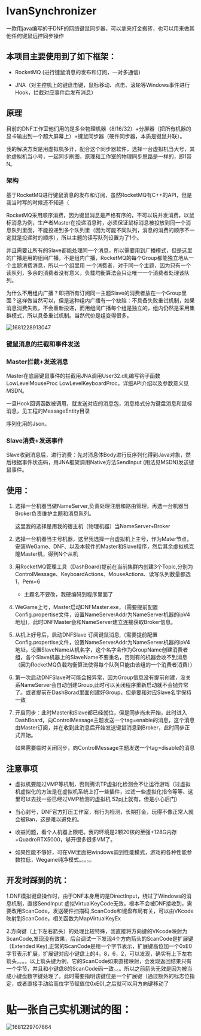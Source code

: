# IvanSynchronizer

一款用java编写的于DNF的网络键鼠同步器，可以拿来打金搬砖，也可以用来做其他任何键鼠远控同步操作

## 本项目主要使用到了如下框架：

- RocketMQ (进行键鼠消息的发布和订阅，一对多通信)

- JNA（对主控机上的键盘击键，鼠标移动、点击、滚轮等Windows事件进行Hook，拦截对应事件后发布消息）

  

## 原理

目前的DNF工作室他们用的是多台物理机器（8/16/32）+分屏器（把所有机器的显卡输出到一个超大屏幕上）+键鼠同步器（硬件同步器，本质是键鼠并联）。

我的解决方案是用虚拟机多开，配合这个同步器软件，选择一台虚拟机当大号，其他虚拟机当小号，一起同步刷图，原理和工作室的物理同步思路是一样的，即1带N。

### 架构

基于RocketMQ进行键鼠消息的发布和订阅，虽然RocketMQ有C++的API，但是我当时写的时候还不知道（

RocketMQ采用顺序消费，因为键鼠消息是严格有序的，不可以玩并发消费，以鼠标消息为例，生产者Master在投递消息时，必须保证鼠标消息被投放到同一个消息队列里面，不能投递到多个队列里（因为可能不同队列，消息的消费的顺序不一定就是投递时的顺序），所以主题的读写队列设置为了1个。

并且需要让所有的Slave都能处理同一个消息，所以需要用到广播模式，但是这里的广播是用的组间广播，不是组内广播，RocketMQ的每个Group都能独立地从一个主题消费消息，所以一个组里用 一个消费者，对于同一个主题，因为只有一个读队列，多余的消费者没有意义，负载均衡算法会只让唯一一个消费者处理该队列。

为什么不用组内广播？即把所有订阅同一主题Slave的消费者放在一个Group里面？这样做当然可以，但是这种组内广播有一个缺陷：不具备失败重试机制，如果消息消费失败，不会重新投递，而用组间广播每个组是独立的，组内仍然是采用集群模式，所以具备重试机制。当然代价是组变得很多。

![1681228913047](C:\Users\Administrator\Desktop\驱动编程\assets\1681228913047.png)



### 键鼠消息的拦截和事件发送

### Master拦截+发送消息

Master在底层键鼠事件的拦截用JNA调用User32.dll,编写钩子函数 LowLevelMouseProc LowLevelKeyboardProc，详细API介绍以及参数意义见MSDN。

一旦Hook回调函数被调用，就发送对应的消息包，消息格式分为键盘消息和鼠标消息，见工程的MessageEntity目录

序列化用的Json。

### Slave消费+发送事件

Slave收到消息后，进行消费：先对消息体Body进行反序列化得到Java对象，然后根据事件状态码，用JNA框架调用Native方法SendInput (用法见MSDN)发送键鼠事件。

## 使用：

1. 选择一台机器当做NameServer,负责处理注册和路由管理，再选一台机器当Broker负责维护主题和消息队列。

   这里我的选择是用我的宿主机（物理机器）当NameServer+Broker

2. 选择一台机器当主号机器，这里我选择一台虚拟机上主号，作为Mater节点，安装WeGame、DNF、以及本软件的Master和Slave程序，然后其余虚拟机克隆Master机，得到N个从机

3. 用RocketMQ管理工具（DashBoard)提前在当前集群内创建3个Topic,分别为ControlMessage、KeyboardActions、MouseActions、读写队列数量都选1，Pem=6

   - 主题名不要改，我硬编码到程序里面了

4. WeGame上号，Master启动DNFMaster.exe，（需要提前配置Config.propertise文件，设置NameServerAddr为NameServer机器的ipV4地址)，此时DNFMaster会和NameServer建立连接获取Broker信息。

5. 从机上好号后，启动DNFSlave 订阅键鼠消息,（需要提前配置Config.propertise文件，设置NameServerAddr为NameServer机器的ipV4地址，设置SlaveName从机名字，这个名字会作为GroupName创建消费者组，各个Slave机器上的SlaveName不要重名，否则有的机器会收不到消息（因为RocketMQ负载均衡算法使得每个队列只能由该组的一个消费者消费））

6. 第一次启动DNFSlave时可能会报异常，因为Group信息没有提前创建，没关系NameServer会自动创建Group,此时可以关闭程序重新启动就不会抛异常了。或者提前在DashBorad里面创建好Group，但是要和对应Slave名字保持一致

7. 开启同步：此时Master和Slave都已经就位，但是同步尚未开始，此时进入DashBoard，向ControlMessage主题发送一个tag=enable的消息，这个消息由Master订阅，并在收到此消息后开始发送键鼠消息到Broker，此时同步正式开始。

   如果需要临时关闭同步，向ControlMessage主题发送一个tag=disable的消息



## 注意事项

- 虚拟机要能过VMP等机制，否则腾讯TP虚拟化检测会不让运行游戏（过虚拟机虚拟化的方法是在虚拟机系统上打一些插件，过滤一些虚拟化指令等等、这里可以去找一些已经过VMP检测的虚拟机 52pj上就有，但是小心后门）

- 当心封号，DNF官方打压工作室，有行为检测，长期打金，玩得不像正常人就会被Ban，这是难以避免的。

- 收益问题，看个人机器上限吧。我的环境是2颗20核的至强+128G内存+QuadroRTX5000，够开很多很多VM了。

- 如果性能不够好，可在VM里面把windows调到性能模式，游戏的各种性能参数拉低，Wegame纯净模式。。。。。



## 开发时踩到的坑：

1.DNF模拟键盘操作时，由于DNF本身用的是DirectInput，绕过了Windows的消息机制，直接SendInput 虚拟VirtualKeyCode无效，根本不会被DNF接收到，需要改用ScanCode，发送硬件扫描码,ScanCode和键盘布局有关，可以由VKcode映射到ScanCode，相关函数为MapVirtualKeyEx

2.方向键（上下左右箭头）的处理比较特殊，我直接将方向键的VKcode映射为ScanCode,发现没有效果，后台调试一下发现4个方向箭头的ScanCode是扩展键（Extended Key),正常的ScanCode是用一个字节表示，扩展键高位加一个0xE0字节表示扩展，扩展键对应小键盘上的4，8，6，2，可以发现，确实有上下左右箭头。。。。以上箭头键为例，它的ScanCode如果直接映射，会发现返回结果只有一个字节，并且和小键盘8的ScanCode码一致。。。所以之前箭头无效是因为被当成小键盘数字键处理了。此时需要指明该键位是一个扩展键（通过额外的标志位指定，或者直接手动给高位字节赋值位0xE0),之后就可以用方向键移动了



# 贴一张自己实机测试的图：

![1681229707664](C:\Users\Administrator\Desktop\驱动编程\assets\1681229707664.png)